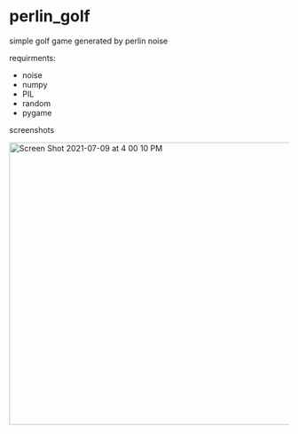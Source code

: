 # perlin_golf

simple golf game generated by perlin noise

requirments:
- noise
- numpy
- PIL
- random
- pygame


screenshots

<img width="510" alt="Screen Shot 2021-07-09 at 4 00 10 PM" src="https://user-images.githubusercontent.com/23712972/125130312-c6e95f80-e0ce-11eb-8f35-0b6738ea17ed.png">


